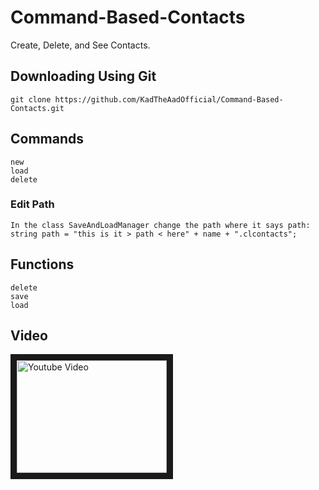 # Command-Based-Contacts
Create, Delete, and See Contacts.

## Downloading Using Git
```git clone https://github.com/KadTheAadOfficial/Command-Based-Contacts.git```

## Commands
```
new
load
delete
```
### Edit Path
```In the class SaveAndLoadManager change the path where it says path: string path = "this is it > path < here" + name + ".clcontacts";```
## Functions
```
delete
save
load
```
## Video
<a href="http://www.youtube.com/watch?feature=player_embedded&v=YOUTUBE_VIDEO_ID_HERE
" target="_blank"><img src="http://img.youtube.com/vi/YOUTUBE_VIDEO_ID_HERE/0.jpg" 
alt="Youtube Video" width="240" height="180" border="10" /></a>
